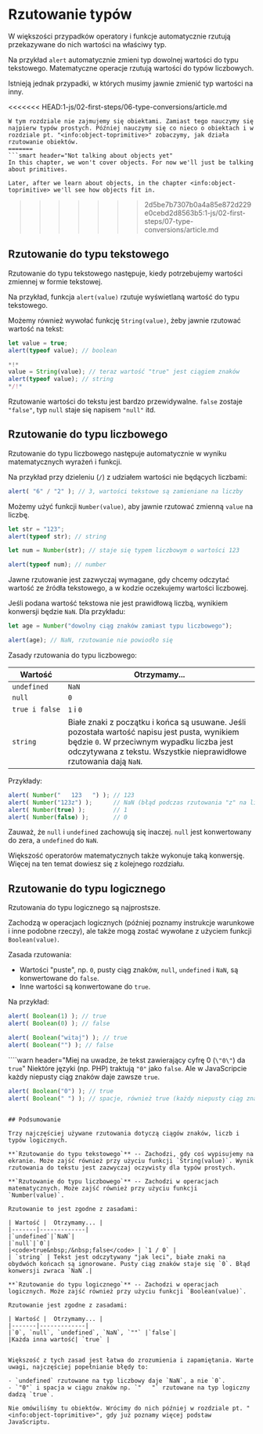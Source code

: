 # Rzutowanie typów

W większości przypadków operatory i funkcje automatycznie rzutują przekazywane do nich wartości na właściwy typ.

Na przykład `alert` automatycznie zmieni typ dowolnej wartości do typu tekstowego. Matematyczne operacje rzutują wartości do typów liczbowych.

Istnieją jednak przypadki, w których musimy jawnie zmienić typ wartości na inny. 

<<<<<<< HEAD:1-js/02-first-steps/06-type-conversions/article.md
```smart header="Nie mówimy jeszcze o obiektach"
W tym rozdziale nie zajmujemy się obiektami. Zamiast tego nauczymy się najpierw typów prostych. Później nauczymy się co nieco o obiektach i w rozdziale pt. "<info:object-toprimitive>" zobaczymy, jak działa rzutowanie obiektów.
=======
```smart header="Not talking about objects yet"
In this chapter, we won't cover objects. For now we'll just be talking about primitives.

Later, after we learn about objects, in the chapter <info:object-toprimitive> we'll see how objects fit in.
```
>>>>>>> 2d5be7b7307b0a4a85e872d229e0cebd2d8563b5:1-js/02-first-steps/07-type-conversions/article.md

## Rzutowanie do typu tekstowego

Rzutowanie do typu tekstowego następuje, kiedy potrzebujemy wartości zmiennej w formie tekstowej.

Na przykład, funkcja `alert(value)` rzutuje wyświetlaną wartość do typu tekstowego.

Możemy również wywołać funkcję `String(value)`, żeby jawnie rzutować wartość na tekst:

```js run
let value = true;
alert(typeof value); // boolean

*!*
value = String(value); // teraz wartość "true" jest ciągiem znaków
alert(typeof value); // string
*/!*
```

Rzutowanie wartości do tekstu jest bardzo przewidywalne. `false` zostaje `"false"`, typ `null` staje się napisem `"null"` itd.

## Rzutowanie do typu liczbowego

Rzutowanie do typu liczbowego następuje automatycznie w wyniku matematycznych wyrażeń i funkcji.

Na przykład przy dzieleniu (`/`) z udziałem wartości nie będących liczbami:

```js run
alert( "6" / "2" ); // 3, wartości tekstowe są zamieniane na liczby
```

Możemy użyć funkcji `Number(value)`, aby jawnie rzutować zmienną `value` na liczbę. 

```js run
let str = "123";
alert(typeof str); // string

let num = Number(str); // staje się typem liczbowym o wartości 123

alert(typeof num); // number
```

Jawne rzutowanie jest zazwyczaj wymagane, gdy chcemy odczytać wartość ze źródła tekstowego, a w kodzie oczekujemy wartości liczbowej.

Jeśli podana wartość tekstowa nie jest prawidłową liczbą, wynikiem konwersji będzie `NaN`. Dla przykładu:

```js run
let age = Number("dowolny ciąg znaków zamiast typu liczbowego");

alert(age); // NaN, rzutowanie nie powiodło się
```

Zasady rzutowania do typu liczbowego:

| Wartość |  Otrzymamy... |
|---------|-------------|
|`undefined`|`NaN`|
|`null`|`0`|
|<code>true&nbsp;i&nbsp;false</code> | `1` i `0` |
| `string` | Białe znaki z początku i końca są usuwane. Jeśli pozostała wartość napisu jest pusta, wynikiem będzie `0`. W przeciwnym wypadku liczba jest odczytywana z tekstu. Wszystkie nieprawidłowe rzutowania dają `NaN`. |

Przykłady:

```js run
alert( Number("   123   ") ); // 123
alert( Number("123z") );      // NaN (błąd podczas rzutowania "z" na liczbę)
alert( Number(true) );        // 1
alert( Number(false) );       // 0
```

Zauważ, że `null` i `undefined` zachowują się inaczej. `null` jest konwertowany do zera, a `undefined` do `NaN`.

Większość operatorów matematycznych także wykonuje taką konwersję. Więcej na ten temat dowiesz się z kolejnego rozdziału.

## Rzutowanie do typu logicznego

Rzutowania do typu logicznego są najprostsze.

Zachodzą w operacjach logicznych (później poznamy instrukcje warunkowe i inne podobne rzeczy), ale także mogą zostać wywołane z użyciem funkcji `Boolean(value)`.

Zasada rzutowania:

- Wartości "puste", np. `0`, pusty ciąg znaków, `null`, `undefined` i `NaN`, są konwertowane do `false`.
- Inne wartości są konwertowane do `true`.

Na przykład:

```js run
alert( Boolean(1) ); // true
alert( Boolean(0) ); // false

alert( Boolean("witaj") ); // true
alert( Boolean("") ); // false
```

````warn header="Miej na uwadze, że tekst zawierający cyfrę 0 (`\"0\"`) da `true`"
Niektóre języki (np. PHP) traktują `"0"` jako `false`. Ale w JavaScripcie każdy niepusty ciąg znaków daje zawsze `true`.

```js run
alert( Boolean("0") ); // true
alert( Boolean(" ") ); // spacje, również true (każdy niepusty ciąg znaków daje true)
```
````

## Podsumowanie

Trzy najczęściej używane rzutowania dotyczą ciągów znaków, liczb i typów logicznych.

**`Rzutowanie do typu tekstowego`** -- Zachodzi, gdy coś wypisujemy na ekranie. Może zajść również przy użyciu funkcji `String(value)`. Wynik rzutowania do tekstu jest zazwyczaj oczywisty dla typów prostych.

**`Rzutowanie do typu liczbowego`** -- Zachodzi w operacjach matematycznych. Może zajść również przy użyciu funkcji `Number(value)`.

Rzutowanie to jest zgodne z zasadami:

| Wartość |  Otrzymamy... |
|-------|-------------|
|`undefined`|`NaN`|
|`null`|`0`|
|<code>true&nbsp;/&nbsp;false</code> | `1 / 0` |
| `string` | Tekst jest odczytywany "jak leci", białe znaki na obydwóch końcach są ignorowane. Pusty ciąg znaków staje się `0`. Błąd konwersji zwraca `NaN`.|

**`Rzutowanie do typu logicznego`** -- Zachodzi w operacjach logicznych. Może zajść również przy użyciu funkcji `Boolean(value)`.

Rzutowanie jest zgodne z zasadami:

| Wartość |  Otrzymamy... |
|-------|-------------|
|`0`, `null`, `undefined`, `NaN`, `""` |`false`|
|Każda inna wartość| `true` |


Większość z tych zasad jest łatwa do zrozumienia i zapamiętania. Warte uwagi, najczęściej popełnianie błędy to:

- `undefined` rzutowane na typ liczbowy daje `NaN`, a nie `0`.
- `"0"` i spacja w ciągu znaków np. `"   "` rzutowane na typ logiczny dadzą `true`.

Nie omówiliśmy tu obiektów. Wrócimy do nich później w rozdziale pt. "<info:object-toprimitive>", gdy już poznamy więcej podstaw JavaScriptu.